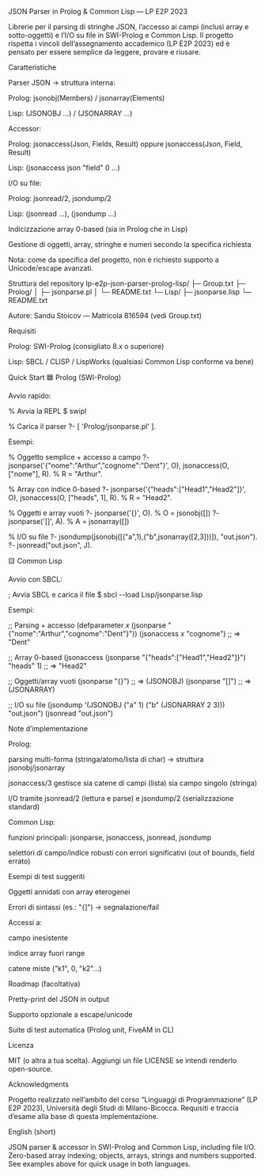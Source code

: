 JSON Parser in Prolog & Common Lisp — LP E2P 2023

Librerie per il parsing di stringhe JSON, l’accesso ai campi (inclusi array e sotto-oggetti) e l’I/O su file in SWI-Prolog e Common Lisp.
Il progetto rispetta i vincoli dell’assegnamento accademico (LP E2P 2023) ed è pensato per essere semplice da leggere, provare e riusare.

Caratteristiche

Parser JSON → struttura interna:

Prolog: jsonobj(Members) / jsonarray(Elements)

Lisp: (JSONOBJ …) / (JSONARRAY …)

Accessor:

Prolog: jsonaccess(Json, Fields, Result) oppure jsonaccess(Json, Field, Result)

Lisp: (jsonaccess json "field" 0 …)

I/O su file:

Prolog: jsonread/2, jsondump/2

Lisp: (jsonread ...), (jsondump ...)

Indicizzazione array 0-based (sia in Prolog che in Lisp)

Gestione di oggetti, array, stringhe e numeri secondo la specifica richiesta

Nota: come da specifica del progetto, non è richiesto supporto a Unicode/escape avanzati.

Struttura del repository
lp-e2p-json-parser-prolog-lisp/
├─ Group.txt
├─ Prolog/
│  ├─ jsonparse.pl
│  └─ README.txt
└─ Lisp/
   ├─ jsonparse.lisp
   └─ README.txt


Autore: Sandu Stoicov — Matricola 816594 (vedi Group.txt)

Requisiti

Prolog: SWI-Prolog (consigliato 8.x o superiore)

Lisp: SBCL / CLISP / LispWorks (qualsiasi Common Lisp conforme va bene)

Quick Start
🟦 Prolog (SWI-Prolog)

Avvio rapido:

% Avvia la REPL
$ swipl

% Carica il parser
?- [ 'Prolog/jsonparse.pl' ].


Esempi:

% Oggetto semplice + accesso a campo
?- jsonparse('{"nome":"Arthur","cognome":"Dent"}', O),
   jsonaccess(O, ["nome"], R).
% R = "Arthur".

% Array con indice 0-based
?- jsonparse('{"heads":["Head1","Head2"]}', O),
   jsonaccess(O, ["heads", 1], R).
% R = "Head2".

% Oggetti e array vuoti
?- jsonparse('{}', O).         % O = jsonobj([])
?- jsonparse('[]', A).         % A = jsonarray([])

% I/O su file
?- jsondump(jsonobj([("a",1),("b",jsonarray([2,3]))]), "out.json").
?- jsonread("out.json", J).

🟨 Common Lisp

Avvio con SBCL:

; Avvia SBCL e carica il file
$ sbcl --load Lisp/jsonparse.lisp


Esempi:

;; Parsing + accesso
(defparameter *x* (jsonparse "{\"nome\":\"Arthur\",\"cognome\":\"Dent\"}"))
(jsonaccess *x* "cognome")
;; => "Dent"

;; Array 0-based
(jsonaccess (jsonparse "{\"heads\":[\"Head1\",\"Head2\"]}") "heads" 1)
;; => "Head2"

;; Oggetti/array vuoti
(jsonparse "{}")   ;; => (JSONOBJ)
(jsonparse "[]")   ;; => (JSONARRAY)

;; I/O su file
(jsondump '(JSONOBJ ("a" 1) ("b" (JSONARRAY 2 3))) "out.json")
(jsonread "out.json")

Note d’implementazione

Prolog:

parsing multi-forma (stringa/atomo/lista di char) → struttura jsonobj/jsonarray

jsonaccess/3 gestisce sia catene di campi (lista) sia campo singolo (stringa)

I/O tramite jsonread/2 (lettura e parse) e jsondump/2 (serializzazione standard)

Common Lisp:

funzioni principali: jsonparse, jsonaccess, jsonread, jsondump

selettori di campo/indice robusti con errori significativi (out of bounds, field errato)

Esempi di test suggeriti

Oggetti annidati con array eterogenei

Errori di sintassi (es.: "{]") → segnalazione/fail

Accessi a:

campo inesistente

indice array fuori range

catene miste ("k1", 0, "k2"…)

Roadmap (facoltativa)

Pretty-print del JSON in output

Supporto opzionale a escape/unicode

Suite di test automatica (Prolog unit, FiveAM in CL)

Licenza

MIT (o altra a tua scelta).
Aggiungi un file LICENSE se intendi renderlo open-source.

Acknowledgments

Progetto realizzato nell’ambito del corso “Linguaggi di Programmazione” (LP E2P 2023), Università degli Studi di Milano-Bicocca. Requisiti e traccia d’esame alla base di questa implementazione.

English (short)

JSON parser & accessor in SWI-Prolog and Common Lisp, including file I/O.
Zero-based array indexing; objects, arrays, strings and numbers supported.
See examples above for quick usage in both languages.